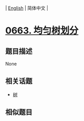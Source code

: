 
| [English](README_EN.md) | 简体中文 |
# [0663. 均匀树划分](https://leetcode-cn.com/problems/equal-tree-partition/)
## 题目描述
None
## 相关话题
- [树](https://leetcode-cn.com/tag/tree)
## 相似题目

